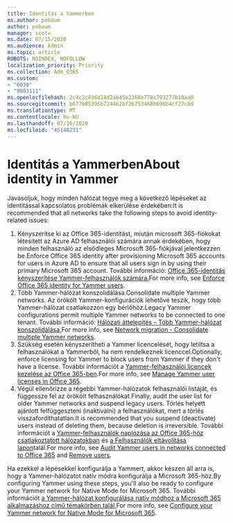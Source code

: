 ```yaml
---
title: Identitás a Yammerben
ms.author: pebaum
author: pebaum
manager: scotv
ms.date: 07/15/2020
ms.audience: Admin
ms.topic: article
ROBOTS: NOINDEX, NOFOLLOW
localization_priority: Priority
ms.collection: Adm_O365
ms.custom:
- "6039"
- "9003111"
ms.openlocfilehash: 2c4c2c836d18d2ab45e2368e778c793277b18aa0
ms.sourcegitcommit: b677b85395b7244b2bf2b753468b696b4cf27c8d
ms.translationtype: MT
ms.contentlocale: hu-HU
ms.lasthandoff: 07/16/2020
ms.locfileid: "45148231"
---
```

# <a name="about-identity-in-yammer"></a><span data-ttu-id="26630-102">Identitás a Yammerben</span><span class="sxs-lookup"><span data-stu-id="26630-102">About identity in Yammer</span></span>

<span data-ttu-id="26630-103">Javasoljuk, hogy minden hálózat tegye meg a következő lépéseket az identitással kapcsolatos problémák elkerülése érdekében:</span><span class="sxs-lookup"><span data-stu-id="26630-103">It is recommended that all networks take the following steps to avoid identity-related issues:</span></span>

1. <span data-ttu-id="26630-104">Kényszerítse ki az Office 365-identitást, miután microsoft 365-fiókokat létesített az Azure AD felhasználói számára annak érdekében, hogy minden felhasználó az elsődleges Microsoft 365-fiókjával jelentkezzen be.</span><span class="sxs-lookup"><span data-stu-id="26630-104">Enforce Office 365 identity after provisioning Microsoft 365 accounts for users in Azure AD to ensure that all users sign in by using their primary Microsoft 365 account.</span></span> <span data-ttu-id="26630-105">További információ: [Office 365-identitás kényszerítése Yammer-felhasználók számára.](https://docs.microsoft.com/yammer/configure-your-yammer-network/enforce-office-365-identity)</span><span class="sxs-lookup"><span data-stu-id="26630-105">For more info, see [Enforce Office 365 identity for Yammer users](https://docs.microsoft.com/yammer/configure-your-yammer-network/enforce-office-365-identity).</span></span>
2. <span data-ttu-id="26630-106">Több Yammer-hálózat konszolidálása.</span><span class="sxs-lookup"><span data-stu-id="26630-106">Consolidate multiple Yammer networks.</span></span> <span data-ttu-id="26630-107">Az örökölt Yammer-konfigurációk lehetővé teszik, hogy több Yammer-hálózat csatlakozzon egy bérlőhöz.</span><span class="sxs-lookup"><span data-stu-id="26630-107">Legacy Yammer configurations permit multiple Yammer networks to be connected to one tenant.</span></span> <span data-ttu-id="26630-108">További információ: [Hálózati áttelepítés – Több Yammer-hálózat konszolidálása.](https://docs.microsoft.com/yammer/configure-your-yammer-network/consolidate-multiple-yammer-networks)</span><span class="sxs-lookup"><span data-stu-id="26630-108">For more info, see [Network migration - Consolidate multiple Yammer networks](https://docs.microsoft.com/yammer/configure-your-yammer-network/consolidate-multiple-yammer-networks).</span></span>
3. <span data-ttu-id="26630-109">Szükség esetén kényszerítheti a Yammer licencelését, hogy letiltsa a felhasználókat a Yammerből, ha nem rendelkeznek licenccel.</span><span class="sxs-lookup"><span data-stu-id="26630-109">Optionally, enforce licensing for Yammer to block users from Yammer if they don't have a license.</span></span> <span data-ttu-id="26630-110">További információt a [Yammer-felhasználói licencek kezelése az Office 365-ben](https://docs.microsoft.com/yammer/manage-yammer-users/manage-yammer-licenses-in-office-365).</span><span class="sxs-lookup"><span data-stu-id="26630-110">For more info, see [Manage Yammer user licenses in Office 365](https://docs.microsoft.com/yammer/manage-yammer-users/manage-yammer-licenses-in-office-365).</span></span>
4. <span data-ttu-id="26630-111">Végül ellenőrizze a régebbi Yammer-hálózatok felhasználói listáját, és függessze fel az örökölt felhasználókat.</span><span class="sxs-lookup"><span data-stu-id="26630-111">Finally, audit the user list for older Yammer networks and suspend legacy users.</span></span> <span data-ttu-id="26630-112">Törlés helyett ajánlott felfüggeszteni (inaktiválni) a felhasználókat, mert a törlés visszafordíthatatlan.</span><span class="sxs-lookup"><span data-stu-id="26630-112">It is recommended that you suspend (deactivate) users instead of deleting them, because deletion is irreversible.</span></span> <span data-ttu-id="26630-113">További információt a [Yammer-felhasználók naplózása az Office 365-höz csatlakoztatott hálózatokban](https://docs.microsoft.com/yammer/manage-yammer-users/audit-users-connected-to-office-365) és [a Felhasználók eltávolítása lapon](https://docs.microsoft.com/yammer/manage-yammer-users/add-block-or-remove-users#remove-users)talál.</span><span class="sxs-lookup"><span data-stu-id="26630-113">For more info, see [Audit Yammer users in networks connected to Office 365](https://docs.microsoft.com/yammer/manage-yammer-users/audit-users-connected-to-office-365) and [Remove users](https://docs.microsoft.com/yammer/manage-yammer-users/add-block-or-remove-users#remove-users).</span></span>

<span data-ttu-id="26630-114">Ha ezekkel a lépésekkel konfigurálja a Yammert, akkor készen áll arra is, hogy a Yammer-hálózatot natív módra konfigurálja a Microsoft 365-höz.</span><span class="sxs-lookup"><span data-stu-id="26630-114">By configuring Yammer using these steps, you'll also be ready to configure your Yammer network for Native Mode for Microsoft 365.</span></span> <span data-ttu-id="26630-115">További információt [a Yammer-hálózat konfigurálása natív módhoz a Microsoft 365 alkalmazáshoz című témakörben talál.](https://docs.microsoft.com/yammer/configure-your-yammer-network/native-mode)</span><span class="sxs-lookup"><span data-stu-id="26630-115">For more info, see [Configure your Yammer network for Native Mode for Microsoft 365](https://docs.microsoft.com/yammer/configure-your-yammer-network/native-mode).</span></span>